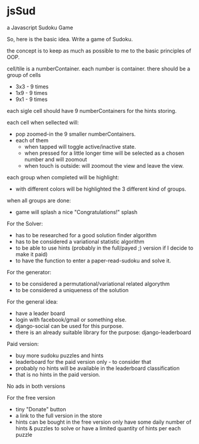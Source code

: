 # jsSud
a Javascript Sudoku Game

So, here is the basic idea.
Write a game of Sudoku.

the concept is to keep as much as possible to me to the basic principles of OOP.

cell/tile is a numberContainer.
each number is container.
there should be a group of cells
 - 3x3 - 9 times
 - 1x9 - 9 times
 - 9x1 - 9 times

each sigle cell should have 9 numberContainers for the hints storing.

each cell when sellected will:
 - pop zoomed-in the 9 smaller numberContainers.
 - each of them
 	- when tapped will toggle active/inactive state.
 	- when pressed for a little longer time will be selected as a chosen number and will zoomout
 	- when touch is outside: will zoomout the view and leave the view.

each group when completed will be highlight:
 - with different colors will be highlighted the 3 different kind of groups. 

when all groups are done:
 - game will splash a nice "Congratulations!" splash



 For the Solver:
  - has to be researched for a good solution finder algorithm
  - has to be considered a variational statistic algorithm 
  - to be able to use hints (probably in the full/payed ;) version if I decide to make it paid)
  - to have the function to enter a paper-read-sudoku and solve it.

For the generator:
  - to be considered a permutational/variational related algorythm
  - to be considered a uniqueness of the solution

For the general idea:
 - have a leader board
 - login with facebook/gmail or something else.
 - django-social can be used for this purpose.
 - there is an already suitable library for the purpose: django-leaderboard

 Paid version:
  - buy more sudoku puzzles and hints
  - leaderboard for the paid version only - to consider that
  - probably no hints will be available in the leaderboard classification
  - that is no hints in the paid version.
 
 No ads in both versions

For the free version
 - tiny "Donate" button
 - a link to the full version in the store
 - hints can be bought in the free version only
   have some daily number of hints & puzzles to solve
   or have a limited quantity of hints per each puzzle